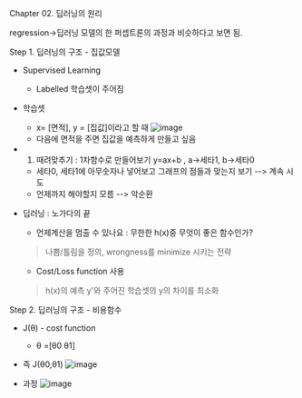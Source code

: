 Chapter 02. 딥러닝의 원리

regression->딥러닝 모델의 한 퍼셉트론의 과정과 비슷하다고 보면 됨.

Step 1. 딥러닝의 구조 - 집값모델
- Supervised Learning
  - Labelled 학습셋이 주어짐
- 학습셋
  - x= [면적], y = [집값]이라고 할 때
 ![image](https://user-images.githubusercontent.com/109457820/188553168-2af8fbbd-c790-4697-ad58-b9e9f70ef79b.png)
  - 다음에 면적을 주면 집값을 예측하게 만들고 싶음

- 1. 때려맞추기 : 1차함수로 만들어보기 y=ax+b , a->세타1, b->세타0
  - 세타0, 세타1에 아무숫자나 넣어보고 그래프의 점들과 맞는지 보기 --> 계속 시도
  - 언제까지 해야할지 모름 --> 악순환
- 딥러닝 : 노가다의 끝 
  - 언제계산을 멈출 수 있나요 : 무한한 h(x)중 무엇이 좋은 함수인가?
   >나쁨/틀림을 정의, wrongness를 minimize 시키는 전략
  - Cost/Loss function 사용
   >h(x)의 예측 y'와 주어진 학습셋의 y의 차이를 최소화

Step 2. 딥러닝의 구조 - 비용함수

- J(θ) - cost function
    - θ =[θ0 θ1]
- 즉 J(θ0,θ1)
    ![image](https://user-images.githubusercontent.com/109457820/190376872-4e370308-00b7-41f0-90d1-b9528438bcb6.png)
    
- 과정
![image](https://user-images.githubusercontent.com/109457820/190376835-c714deb6-5f02-47f5-b21d-7f22fe1cf1f7.png)

